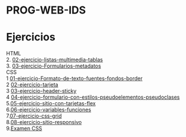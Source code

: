 # PROG-WEB-IDS

# Ejercicios
HTML
<br>
2. [02-ejercicio-listas-multimedia-tablas](/02-ejercicio-listas-multimedia-tablas/index.HTML)
<br>
3. [03-ejercicio-Formularios-metadatos](/03-ejercicio-Formularios-metadatos/index.HTML)
<br>
CSS
<br>
1 [01-ejercicio-Formato-de-texto-fuentes-fondos-border](/01-ejercicio-Formato-de-texto-fuentes-fondos-border/index.HTML)
<br>
2 [02-ejercicio-tarjeta](/02-ejercicio-tarjeta/index.HTML)
<br>
3 [03-ejercicio-header-sticky](/03-ejercicio-header-sticky/index.HTML)
<br>
4 [04-ejercicio-formulario-con-estilos-pseudoelementos-pseudoclases](/04-ejercicio-formulario-con-estilos-pseudoelementos-pseudoclases/index.HTML)
<br>
5.[05-ejercicio-sitio-con-tarjetas-flex](/05-ejercicio-sitio-con-tarjetas-flex/index.HTML)
<br>
6.[06-ejercicio-variables-funciones](/06-ejercicio-variables-funciones/index.HTML)
<br>
7.[07-ejercicio-css-grid](/07-ejercicio-css-grid/index.HTML)
<br>
8.[08-ejercicio-sitio-responsivo](/08-ejercicio-sitio-responsivo/index.HTML)
<br>
9.[Examen CSS](/Examen%20CSS/index.HTML)
